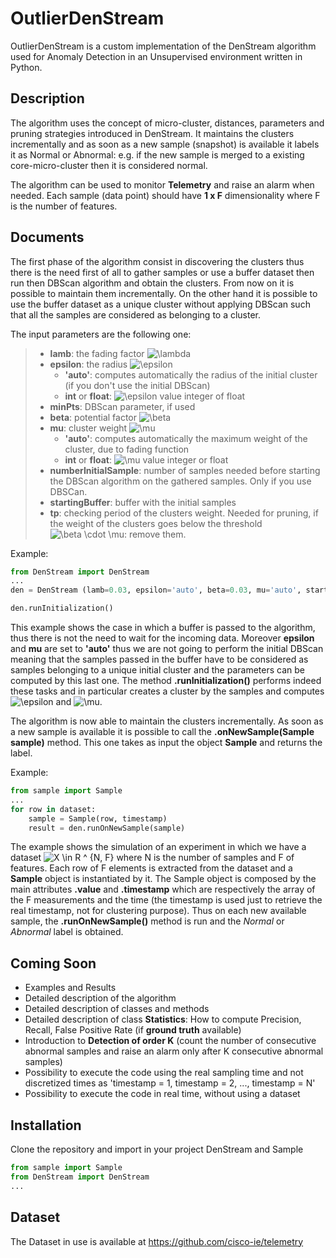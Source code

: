 **OutlierDenStream**
===================


OutlierDenStream is a custom implementation of the DenStream algorithm used for Anomaly Detection in an Unsupervised environment written in Python. 

Description
-------------


The algorithm uses the concept of micro-cluster, distances, parameters and pruning strategies introduced in DenStream. It maintains the clusters incrementally and as soon as a new sample (snapshot) is available it labels it as Normal or Abnormal: e.g. if the new sample is merged to a existing core-micro-cluster then it is considered normal.

The algorithm can be used to monitor **Telemetry** and raise an alarm when needed. Each sample (data point) should have **1 x F** dimensionality where F is the number of features.


Documents
-------------


The first phase of the algorithm consist in discovering the clusters thus there is the need first of all to gather samples or use a buffer dataset then run then DBScan algorithm and obtain the clusters. From now on it is possible to maintain them incrementally. On the other hand it is possible to use the buffer dataset as a unique cluster without applying DBScan such that all the samples are considered as belonging to a cluster. 

The input parameters are the following one:

> * **lamb**: the fading factor <img src="https://latex.codecogs.com/gif.latex?\lambda" title="\lambda" />
> * **epsilon**: the radius <img src="https://latex.codecogs.com/gif.latex?\epsilon" title="\epsilon" />
>   * **'auto'**: computes automatically the radius of the initial cluster (if you don't use the initial DBScan)
>   * **int** or **float**: <img src="https://latex.codecogs.com/gif.latex?\epsilon" title="\epsilon" /> value integer of float
> * **minPts**: DBScan parameter, if used
> * **beta**: potential factor <img src="https://latex.codecogs.com/gif.latex?\beta" title="\beta" />
> * **mu**: cluster weight <img src="https://latex.codecogs.com/gif.latex?\mu" title="\mu" />
>   * **'auto'**: computes automatically the maximum weight of the cluster, due to fading function
>   * **int** or **float**:  <img src="https://latex.codecogs.com/gif.latex?\mu" title="\mu" /> value integer or float
> * **numberInitialSample**: number of samples needed before starting the DBScan algorithm on the gathered samples. Only if you use DBSCan.
> * **startingBuffer**: buffer with the initial samples
> * **tp**: checking period of the clusters weight. Needed for pruning, if the weight of the clusters goes below the threshold <img src="https://latex.codecogs.com/gif.latex?\beta&space;\cdot&space;\mu" title="\beta \cdot \mu" />: remove them.

Example:

```python
from DenStream import DenStream
...
den = DenStream (lamb=0.03, epsilon='auto', beta=0.03, mu='auto', startingBuffer=bufferDf, tp=12)

den.runInitialization()
```

This example shows the case in which a buffer is passed to the algorithm, thus there is not the need to wait for the incoming data. Moreover **epsilon** and **mu** are set to **'auto'** thus we are not going to perform the initial DBScan meaning that the samples passed in the buffer have to be considered as samples belonging to a unique initial cluster and the parameters can be computed by this last one. The method **.runInitialization()** performs indeed these tasks and in particular creates a cluster by the samples and computes <img src="https://latex.codecogs.com/gif.latex?\epsilon" title="\epsilon" /> and <img src="https://latex.codecogs.com/gif.latex?\mu" title="\mu" />.

The algorithm is now able to maintain the clusters incrementally. As soon as a new sample is available it is possible to call the **.onNewSample(Sample sample)** method. This one takes as input the object **Sample** and returns the label.

Example:
```python
from sample import Sample
...
for row in dataset:
    sample = Sample(row, timestamp)
    result = den.runOnNewSample(sample)
```

The example shows the simulation of an experiment in which we have a dataset <img src="https://latex.codecogs.com/gif.latex?X&space;\in&space;R&space;^&space;{N,&space;F}" title="X \in R ^ {N, F}" /> where N is the number of samples and F of features. Each row of F elements is extracted from the dataset and a **Sample** object is instantiated by it. The Sample object is composed by the main attributes **.value** and **.timestamp** which are respectively the array of the F measurements and the time (the timestamp is used just to retrieve the real timestamp, not for clustering purpose).
Thus on each new available sample, the **.runOnNewSample()** method is run and the *Normal* or *Abnormal* label is obtained.  

Coming Soon
-------------


* Examples and Results
* Detailed description of the algorithm
* Detailed description of classes and methods
* Detailed description of class **Statistics**: How to compute Precision, Recall, False Positive Rate (if **ground truth** available)
* Introduction to **Detection of order K** (count the number of consecutive abnormal samples and raise an alarm only after K consecutive abnormal samples)
* Possibility to execute the code using the real sampling time and not discretized times as 'timestamp = 1, timestamp = 2, ..., timestamp = N'
* Possibility to execute the code in real time, without using a dataset

Installation
---

Clone the repository and import in your project DenStream and Sample

```python
from sample import Sample
from DenStream import DenStream
...
```

Dataset
---

The Dataset in use is available at https://github.com/cisco-ie/telemetry
